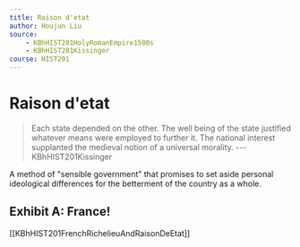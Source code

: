 ```yaml
---
title: Raison d'etat
author: Houjun Liu
source: 
	- KBhHIST201HolyRomanEmpire1500s
	- KBhHIST201Kissinger
course: HIST201
---
```


# Raison d'etat
 > Each state depended on the other. The well being of the state justified whatever means were employed to further it. The national interest supplanted the medieval notion of a universal morality. --- KBhHIST201Kissinger
	
A method of "sensible government" that promises to set aside personal ideological differences for the betterment of the country as a whole.	

## Exhibit A: France!

[[KBhHIST201FrenchRichelieuAndRaisonDeEtat]]

